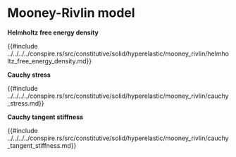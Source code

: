 # Mooney-Rivlin model

<!-- cmdrun sed 's/NeoHookean/neo_hookean.html/' ../../../../conspire.rs/src/constitutive/solid/hyperelastic/mooney_rivlin/model.md -->

**Helmholtz free energy density**

{{#include ../../../../conspire.rs/src/constitutive/solid/hyperelastic/mooney_rivlin/helmholtz_free_energy_density.md}}

**Cauchy stress**

{{#include ../../../../conspire.rs/src/constitutive/solid/hyperelastic/mooney_rivlin/cauchy_stress.md}}

**Cauchy tangent stiffness**

{{#include ../../../../conspire.rs/src/constitutive/solid/hyperelastic/mooney_rivlin/cauchy_tangent_stiffness.md}}
